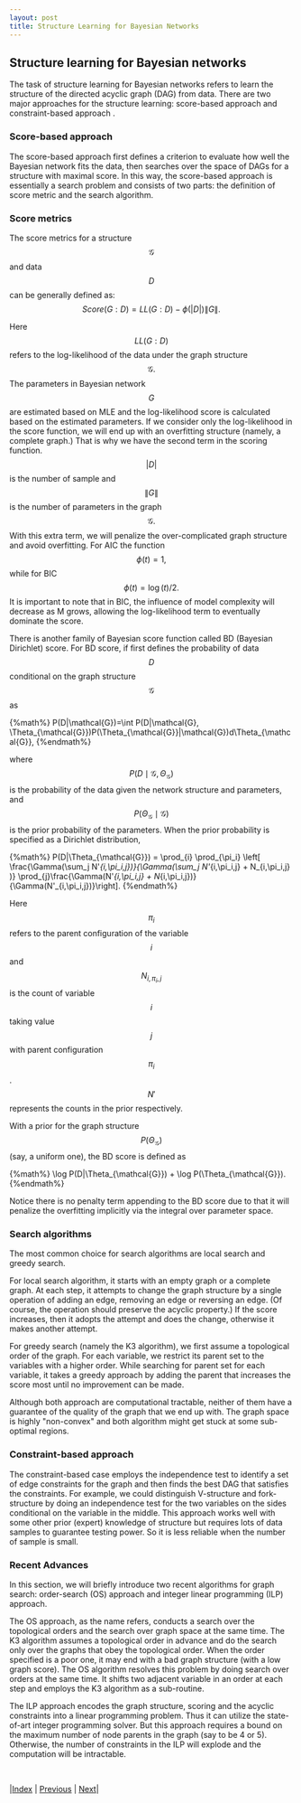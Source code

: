 ```yaml
---
layout: post
title: Structure Learning for Bayesian Networks
---
```

## Structure learning for Bayesian networks

The task of structure learning for Bayesian networks refers to learn the structure of the directed acyclic graph (DAG) from data. There are two major approaches for the structure learning: score-based approach and constraint-based approach . 

### Score-based approach

The score-based approach first defines a criterion to evaluate how well the Bayesian network fits the data, then searches over the space of DAGs for a structure with maximal score. In this way, the score-based approach is essentially a search problem and consists of two parts: the definition of score metric and the search algorithm. 

### Score metrics

The score metrics for a structure $$\mathcal{G}$$ and data $$D$$ can be generally defined as: 
$$Score(G:D)= LL(G:D) - \phi(|D|) \|G\|.$$ 

Here $$LL(G:D)$$ refers to the log-likelihood of the data under the graph structure $$\mathcal{G}.$$  The parameters in Bayesian network $$G$$ are estimated based on MLE and the log-likelihood score is calculated based on the estimated parameters. If we consider only the log-likelihood in the score function, we will end up with an overfitting structure (namely, a complete graph.) That is why we have the second term in the scoring function. $$|D|$$ is the number of sample and $$\|G\|$$ is the number of parameters in the graph 
$$ \mathcal{G}.$$ With this extra term, we will penalize the over-complicated graph structure and avoid overfitting.  For AIC the function $$\phi(t) = 1, $$ while for BIC $$\phi(t) =  \log(t)/2.$$ It is important to note that in BIC, the influence of model complexity will decrease as M grows, allowing the log-likelihood term to eventually dominate the score. 

There is another family of Bayesian score function called BD (Bayesian Dirichlet) score. For BD score, if first defines the probability of data $$D$$ conditional on the graph structure $$\mathcal{G}$$ as 

{%math%}
P(D|\mathcal{G})=\int P(D|\mathcal{G}, \Theta_{\mathcal{G}})P(\Theta_{\mathcal{G}}|\mathcal{G})d\Theta_{\mathcal{G}},
{%endmath%}

where $$P(D \mid \mathcal{G}, \Theta_{\mathcal{G}})$$ is the probability of the data given the network structure and parameters, and $$P(\Theta_{\mathcal{G}} \mid \mathcal{G})$$ is the prior probability of the parameters. When the prior probability is specified as a Dirichlet distribution,

{%math%}
P(D|\Theta_{\mathcal{G}}) = \prod_{i} \prod_{\pi_i} \left[ \frac{\Gamma(\sum_j N'_{i,\pi_i,j})}{\Gamma(\sum_j N'_{i,\pi_i,j} + N_{i,\pi_i,j} )} \prod_{j}\frac{\Gamma(N'_{i,\pi_i,j} + N_{i,\pi_i,j})}{\Gamma(N'_{i,\pi_i,j})}\right].
{%endmath%}

Here $$\pi_i$$ refers to the parent configuration of the variable $$i$$ and $$N_{i,\pi_i,j}$$ is the count of variable $$i$$ taking value $$j$$ with parent configuration $$\pi_i$$. $$N'$$ represents the counts in the prior respectively.

With a prior for the graph structure $$P(\Theta_{\mathcal{G}})$$ (say, a uniform one), the BD score is defined as 

{%math%}
\log P(D|\Theta_{\mathcal{G}}) + \log P(\Theta_{\mathcal{G}}).
{%endmath%}

Notice there is no penalty term appending to the BD score due to that it will penalize the overfitting implicitly via the integral over parameter space.

### Search algorithms

The most common choice for search algorithms are local search and  greedy search. 

For local search algorithm, it starts with an empty graph or a complete graph. At each step, it attempts to change the graph structure by a single operation of adding an edge, removing an edge or reversing an edge. (Of course, the operation should preserve the acyclic property.) If the score increases, then it adopts the attempt and does the change, otherwise it makes another attempt. 

For greedy search (namely the K3 algorithm), we first assume a topological order of the graph. For each variable, we restrict its parent set to the variables with a higher order. While searching for parent set for each variable, it takes a greedy approach by adding the parent that increases the score most until no improvement can be made.  

Although both approach are computational tractable, neither of them have a guarantee of the quality of the graph that we end up with. The graph space is highly "non-convex" and both algorithm might get stuck at some sub-optimal regions.


### Constraint-based approach

The constraint-based case employs the independence test to identify a set of edge constraints for the graph and then finds the best DAG that satisfies the constraints. For example, we could distinguish V-structure and fork-structure by doing an independence test for the two variables on the sides conditional on the variable in the middle. This approach works well with some other prior (expert) knowledge of structure but requires lots of data samples to guarantee testing power. So it is less reliable when the number of sample is small.

### Recent Advances

In this section, we will briefly introduce two recent algorithms for graph search: order-search (OS) approach and integer linear programming (ILP) approach.

The OS approach, as the name refers, conducts a search over the topological orders and the search over graph space at the same time. The K3 algorithm assumes a topological order in advance and do the search only over the graphs that obey the topological order. When the order specified is a poor one, it may end with a bad graph structure (with a low graph score). The OS algorithm resolves this problem by doing search over orders at the same time. It shifts two adjacent variable in an order at each step and employs the K3 algorithm as a sub-routine. 

The ILP approach encodes the graph structure, scoring and the acyclic constraints into a linear programming problem. Thus it can utilize the state-of-art integer programming solver. But this approach requires a bound on the maximum number of node parents in the graph (say to be 4 or 5). Otherwise, the number of constraints in the ILP will explode and the computation will be intractable.


<br/>

|[Index](../../) | [Previous](../bayesianlearning) |  [Next](../../extras/vae)|
